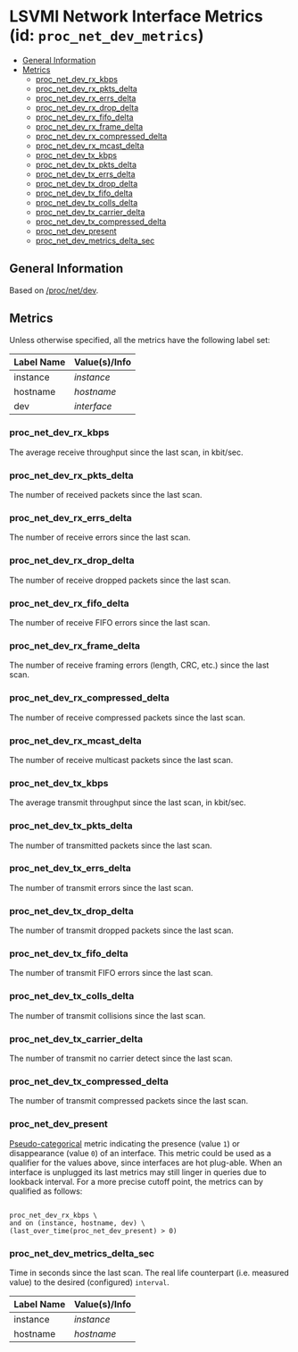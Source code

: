 # LSVMI Network Interface Metrics (id: `proc_net_dev_metrics`)

<!-- TOC tocDepth:2..3 chapterDepth:2..6 -->

- [General Information](#general-information)
- [Metrics](#metrics)
  - [proc_net_dev_rx_kbps](#proc_net_dev_rx_kbps)
  - [proc_net_dev_rx_pkts_delta](#proc_net_dev_rx_pkts_delta)
  - [proc_net_dev_rx_errs_delta](#proc_net_dev_rx_errs_delta)
  - [proc_net_dev_rx_drop_delta](#proc_net_dev_rx_drop_delta)
  - [proc_net_dev_rx_fifo_delta](#proc_net_dev_rx_fifo_delta)
  - [proc_net_dev_rx_frame_delta](#proc_net_dev_rx_frame_delta)
  - [proc_net_dev_rx_compressed_delta](#proc_net_dev_rx_compressed_delta)
  - [proc_net_dev_rx_mcast_delta](#proc_net_dev_rx_mcast_delta)
  - [proc_net_dev_tx_kbps](#proc_net_dev_tx_kbps)
  - [proc_net_dev_tx_pkts_delta](#proc_net_dev_tx_pkts_delta)
  - [proc_net_dev_tx_errs_delta](#proc_net_dev_tx_errs_delta)
  - [proc_net_dev_tx_drop_delta](#proc_net_dev_tx_drop_delta)
  - [proc_net_dev_tx_fifo_delta](#proc_net_dev_tx_fifo_delta)
  - [proc_net_dev_tx_colls_delta](#proc_net_dev_tx_colls_delta)
  - [proc_net_dev_tx_carrier_delta](#proc_net_dev_tx_carrier_delta)
  - [proc_net_dev_tx_compressed_delta](#proc_net_dev_tx_compressed_delta)
  - [proc_net_dev_present](#proc_net_dev_present)
  - [proc_net_dev_metrics_delta_sec](#proc_net_dev_metrics_delta_sec)

<!-- /TOC -->

## General Information

Based on [/proc/net/dev](https://man7.org/linux/man-pages/man5/proc_pid_net.5.html).

## Metrics

Unless otherwise specified, all the metrics have the following label set:

| Label Name | Value(s)/Info |
| --- | --- |
| instance | _instance_ |
| hostname | _hostname_ |
| dev | _interface_ |

### proc_net_dev_rx_kbps

The average receive throughput since the last scan, in kbit/sec.

### proc_net_dev_rx_pkts_delta

The number of received packets since the last scan.

### proc_net_dev_rx_errs_delta

The number of receive errors since the last scan.

### proc_net_dev_rx_drop_delta

The number of receive dropped packets since the last scan.

### proc_net_dev_rx_fifo_delta

The number of receive FIFO errors since the last scan.

### proc_net_dev_rx_frame_delta

The number of receive framing errors (length, CRC, etc.) since the last scan.

### proc_net_dev_rx_compressed_delta

The number of receive compressed packets since the last scan.

### proc_net_dev_rx_mcast_delta

The number of receive multicast packets since the last scan.

### proc_net_dev_tx_kbps

The average transmit throughput since the last scan, in kbit/sec.

### proc_net_dev_tx_pkts_delta

The number of transmitted packets since the last scan.

### proc_net_dev_tx_errs_delta

The number of transmit errors since the last scan.

### proc_net_dev_tx_drop_delta

The number of transmit dropped  packets since the last scan.

### proc_net_dev_tx_fifo_delta

The number of transmit FIFO errors since the last scan.

### proc_net_dev_tx_colls_delta

The number of transmit collisions since the last scan.

### proc_net_dev_tx_carrier_delta

The number of transmit no carrier detect since the last scan.

### proc_net_dev_tx_compressed_delta

The number of transmit compressed packets since the last scan.

### proc_net_dev_present

[Pseudo-categorical](internals.md#pseudo-categorical-metrics ) metric indicating the presence (value `1`) or disappearance (value `0`) of an interface. This metric could be used as a qualifier for the values above, since interfaces are hot plug-able. When an interface is unplugged its last metrics may still linger in queries due to lookback interval. For a more precise cutoff point, the metrics can by qualified as follows:

  ```text
  
  proc_net_dev_rx_kbps \
  and on (instance, hostname, dev) \
  (last_over_time(proc_net_dev_present) > 0)

  ```

### proc_net_dev_metrics_delta_sec

Time in seconds since the last scan. The real life counterpart (i.e. measured value) to the desired (configured) `interval`.

| Label Name | Value(s)/Info |
| --- | --- |
| instance | _instance_ |
| hostname | _hostname_ |

